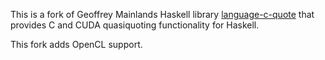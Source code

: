 This is a fork of Geoffrey Mainlands Haskell library [language-c-quote](http://hackage.haskell.org/package/language-c-quote) that provides C and CUDA quasiquoting functionality for Haskell.

This fork adds OpenCL support.
